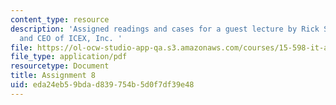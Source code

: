 ```yaml
---
content_type: resource
description: 'Assigned readings and cases for a guest lecture by Rick Swanborg, founder
  and CEO of ICEX, Inc. '
file: https://ol-ocw-studio-app-qa.s3.amazonaws.com/courses/15-598-it-and-business-transformation-spring-2003/eda24eb59bdad839754b5d0f7df39e48_assignment7.pdf
file_type: application/pdf
resourcetype: Document
title: Assignment 8
uid: eda24eb5-9bda-d839-754b-5d0f7df39e48
---
```

